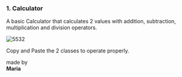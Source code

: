  ### 1. Calculator
 <p>A basic Calculator that calculates 2 values with addition, subtraction, multiplication and division operators.</p>

![5532](https://github.com/monocat-neko/calculatorApp/assets/129681589/5e357096-c203-417a-be2f-5306fe616e5c)

<p> Copy and Paste the 2 classes to operate properly.</p>

made by</br>
**Maria**
